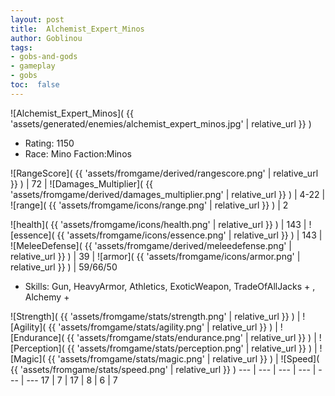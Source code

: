 ```yaml
---
layout: post
title:  Alchemist_Expert_Minos
author: Goblinou
tags:
- gobs-and-gods
- gameplay
- gobs
toc:  false
---
```


![Alchemist_Expert_Minos]( {{ 'assets/generated/enemies/alchemist_expert_minos.jpg' | relative_url }} )
- Rating: 1150
- Race: Mino  Faction:Minos

![RangeScore]( {{ 'assets/fromgame/derived/rangescore.png' | relative_url }} ) | 72 | ![Damages_Multiplier]( {{ 'assets/fromgame/derived/damages_multiplier.png' | relative_url }} ) | 4-22 | ![range]( {{ 'assets/fromgame/icons/range.png' | relative_url }} ) | 2


![health]( {{ 'assets/fromgame/icons/health.png' | relative_url }} ) | 143 | ![essence]( {{ 'assets/fromgame/icons/essence.png' | relative_url }} ) | 143 | ![MeleeDefense]( {{ 'assets/fromgame/derived/meleedefense.png' | relative_url }} ) | 39 | ![armor]( {{ 'assets/fromgame/icons/armor.png' | relative_url }} ) | 59/66/50

* Skills: Gun, HeavyArmor, Athletics, ExoticWeapon, TradeOfAllJacks + , Alchemy + 

![Strength]( {{ 'assets/fromgame/stats/strength.png' | relative_url }} ) | ![Agility]( {{ 'assets/fromgame/stats/agility.png' | relative_url }} ) | ![Endurance]( {{ 'assets/fromgame/stats/endurance.png' | relative_url }} ) | ![Perception]( {{ 'assets/fromgame/stats/perception.png' | relative_url }} ) | ![Magic]( {{ 'assets/fromgame/stats/magic.png' | relative_url }} ) | ![Speed]( {{ 'assets/fromgame/stats/speed.png' | relative_url }} )
--- | --- | --- | --- | --- | ---
17 | 7 | 17 | 8 | 6 | 7
